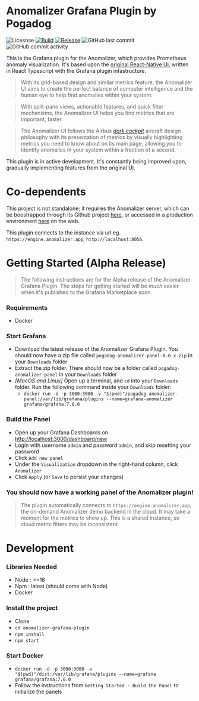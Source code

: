 # Anomalizer Grafana Plugin by Pogadog

![Licesnse](https://img.shields.io/github/license/pogadog/anomalizer-grafana-plugin) [![Build](https://github.com/pogadog/anomalizer-grafana-plugin/workflows/CI/badge.svg)](https://github.com/pogadog/anomalizer-grafana-plugin/actions?query=workflow%3A%22CI%22) [![Release](https://github.com/pogadog/anomalizer-grafana-plugin/workflows/Release/badge.svg)](https://github.com/pogadog/anomalizer-grafana-plugin/actions?query=workflow%3A%22CI%22) ![GitHub last commit](https://img.shields.io/github/last-commit/pogadog/anomalizer-grafana-plugin) ![GitHub commit activity](https://img.shields.io/github/commit-activity/m/pogadog/anomalizer-grafana-plugin)


This is the Grafana plugin for the Anomalizer, which provides Prometheus anomaly visualization. It's based upon the [original React-Native UI](https://github.com/pogadog/anomalizer-ui), written in React Typescript with the Grafana plugin infastructure.

> With its grid-based design and similar metrics feature, the Anomalizer UI aims to create the perfect balance of computer intelligence and the human eye to help find anomalies within your system.

> With split-pane views, actionable features, and quick filter mechanisms, the Anomalizer UI helps you find metrics that are important, faster.

> The Anomalizer UI follows the Airbus [*dark cockpit*](https://www.icao.int/ESAF/Documents/meetings/2017/AFI%20FOSAS%202017/Day%201%20Docs/Day_1_2_Airbuspihlo.pdf) aircraft design philosophy with its presentation of metrics by visually highlighting metrics you need to know about on its main page, allowing you to identify anomalies in your system within a fraction of a second.

This plugin is in active development. It's constantly being improved upon, gradually implementing features from the original UI.

# Co-dependents

This project is not standalone; it requires the Anomalizer server, which can be boostrapped through its Github project [here](https://github.com/pogadog/anomalizer), or accessed in a production environment [here](https://anomalizer.app) on the web.

This plugin connects to the instance via url eg. `https://engine.anomalizer.app`, `http://localhost:8056`.

# Getting Started (Alpha Release)

>The following instructions are for the Alpha release of the Anomalizer Grafana Plugin. The steps for getting started will be *much* easier when it's published to the Grafana Marketplace soon.

### Requirements
- Docker

### Start Grafana
- Download the latest release of the Anomalizer Grafana Plugin. You should now have a zip file called `pogadog-anomalizer-panel-0.0.x.zip` in your `Downloads` folder
- Extract the zip folder. There should now be a folder called `pogadog-anomalizer-panel` in your `Downloads` folder
- *[MacOS and Linux]* Open up a terminal, and `cd` into your `Downloads` folder. Run the following command inside your `Downloads` folder: 
    - `docker run -d -p 3000:3000 -v "$(pwd)"/pogadog-anomalizer-panel:/var/lib/grafana/plugins --name=grafana-anomalizer grafana/grafana:7.0.0`

### Build the Panel
- Open up your Grafana Dashboards on [http://localhost:3000/dashboard/new](http://localhost:3000/dashboard/new)
- Login with username `admin` and password `admin`, and skip resetting your password
- Click `Add new panel`
- Under the `Visualization` dropdown in the right-hand column, click `Anomalizer`
- Click `Apply` (or `Save` to persist your changes)

### You should now have a working panel of the Anomalizer plugin!
> The plugin automatically connects to `https://engine.anomalizer.app`, the on-demand Anomalizer demo backend in the cloud. It may take a moment for the metrics to show up. This is a shared instance, so cloud metric filters may be inconsistent.
# Development

### Libraries Needed
- Node : >=16
- Npm : latest (should come with Node)
- Docker

### Install the project
- Clone
- `cd anomalizer-grafana-plugin`
- `npm install`
- `npm start`

### Start Docker
- `docker run -d -p 3000:3000 -v "$(pwd)"/dist:/var/lib/grafana/plugins --name=grafana grafana/grafana:7.0.0`
- Follow the instructions from `Getting Started - Build the Panel` to initialize the panels
